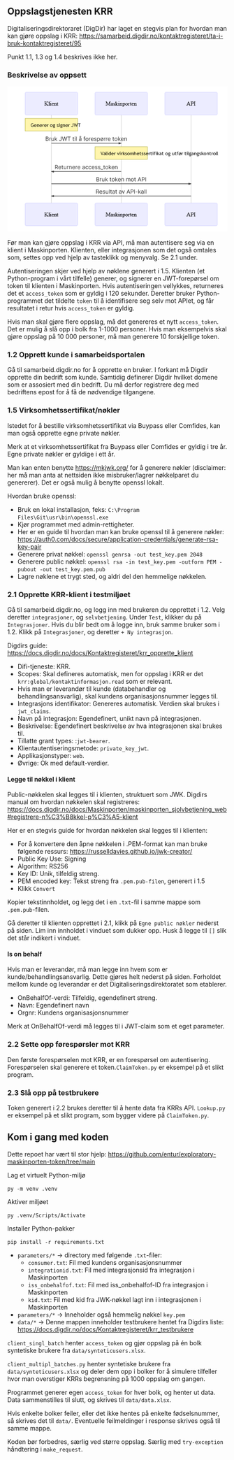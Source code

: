 

## Oppslagstjenesten KRR

Digitaliseringsdirektoraret (DigDir) har laget en stegvis plan for hvordan man kan gjøre oppslag i KRR: https://samarbeid.digdir.no/kontaktregisteret/ta-i-bruk-kontaktregisteret/95

Punkt 1.1, 1.3 og 1.4 beskrives ikke her. 

### Beskrivelse av oppsett

![Alt text](img/image.png)

Før man kan gjøre oppslag i KRR via API, må man autentisere seg via en klient i Maskinporten. Klienten, eller integrasjonen som det også omtales som, settes opp ved hjelp av tasteklikk og menyvalg. Se 2.1 under. 

Autentiseringen skjer ved hjelp av nøklene generert i 1.5. Klienten (et Python-program i vårt tilfelle)  generer, og signerer en JWT-forepørsel om token til klienten i Maskinporten. Hvis autentiseringen vellykkes, returneres det et `access_token` som er gyldig i 120 sekunder. Deretter bruker Python-programmet det tildelte `token` til å identifisere seg selv mot APIet, og får resultatet i retur hvis `access_token` er gyldig.

Hvis man skal gjøre flere oppslag, må det genereres et nytt `access_token`. Det er mulig å slå opp i bolk fra 1-1000 personer. Hvis man eksempelvis skal gjøre oppslag på 10 000 personer, må man generere 10 forskjellige token. 


### 1.2 Opprett kunde i samarbeidsportalen

Gå til samarbeid.digdir.no for å opprette en bruker. I forkant må Digdir opprette din bedrift som kunde. Samtidig definerer Digdir hvilket domene som er assosiert med din bedrift. Du må derfor registrere deg med bedriftens epost for å få de nødvendige tilgangene. 

### 1.5 Virksomhetssertifikat/nøkler

Istedet for å bestille virksomhetssertifikat via Buypass eller Comfides, kan man også opprette egne private nøkler.

Merk at et virksomhetssertifikat fra Buypass eller Comfides er gyldig i tre år. Egne private nøkler er gyldige i ett år. 

Man kan enten benytte https://mkjwk.org/ for å generere nøkler (disclaimer: her må man anta at nettsiden ikke misbruker/lagrer nøkkelparet du genererer). Det er også mulig å benytte openssl lokalt.

Hvordan bruke openssl:
- Bruk en lokal installasjon, feks: `C:\Program Files\Git\usr\bin\openssl.exe`  
- Kjør programmet med admin-rettigheter.  
- Her er en guide til hvordan man kan bruke openssl til å generere nøkler: https://auth0.com/docs/secure/application-credentials/generate-rsa-key-pair  
- Generere privat nøkkel: `openssl genrsa -out test_key.pem 2048`  
- Generere public nøkkel: `openssl rsa -in test_key.pem -outform PEM -pubout -out test_key.pem.pub`  
- Lagre nøklene et trygt sted, og aldri del den hemmelige nøkkelen.  

### 2.1 Opprette KRR-klient i testmiljøet

Gå til samarbeid.digdir.no, og logg inn med brukeren du opprettet i 1.2. Velg deretter `integrasjoner`, og `selvbetjening`. Under `Test`, klikker du på `Integrasjoner`. Hvis du blir bedt om å logge inn, bruk samme bruker som i 1.2. Klikk på `Integrasjoner`, og deretter `+ Ny integrasjon`.

Digdirs guide: https://docs.digdir.no/docs/Kontaktregisteret/krr_opprette_klient

- Difi-tjeneste: KRR.  
- Scopes: Skal defineres automatisk, men for oppslag i KRR er det `krr:global/kontaktinformasjon.read` som er relevant.  
- Hvis man er leverandør til kunde (databehandler og behandlingsansvarlig), skal kundens organisasjonsnummer legges til.  
- Integrasjons identifikator: Genereres automatisk. Verdien skal brukes i `jwt_claims`.  
- Navn på integrasjon: Egendefinert, unikt navn på integrasjonen.  
- Beskrivelse: Egendefinert beskrivelse av hva integrasjonen skal brukes til.  
- Tillatte grant types: :`jwt-bearer`.  
- Klientautentiseringsmetode: `private_key_jwt`.  
- Applikasjonstyper: `web`.  
- Øvrige: Ok med default-verdier.  

#### Legge til nøkkel i klient
Public-nøkkelen skal legges til i klienten, struktuert som JWK. Digdirs manual om hvordan nøkkelen skal registreres: https://docs.digdir.no/docs/Maskinporten/maskinporten_sjolvbetjening_web#registrere-n%C3%B8kkel-p%C3%A5-klient 

Her er en stegvis guide for hvordan nøkkelen skal legges til i klienten: 

- For å konvertere den åpne nøkkelen i .PEM-format kan man bruke følgende ressurs: https://russelldavies.github.io/jwk-creator/  
- Public Key Use: Signing  
- Algorithm: RS256  
- Key ID: Unik, tilfeldig streng.  
- PEM encoded key: Tekst streng fra `.pem.pub-filen`, generert i 1.5  
- Klikk `Convert`  

Kopier tekstinnholdet, og legg det i en `.txt`-fil i samme mappe som `.pem.pub`-filen. 

Gå deretter til klienten opprettet i 2.1, klikk på `Egne public nøkler` nederst på siden. Lim inn innholdet i vinduet som dukker opp. Husk å legge til `[]` slik det står indikert i vinduet. 

#### Is on behalf
Hvis man er leverandør, må man legge inn hvem som er kunde/behandlingsansvarlig. Dette gjøres helt nederst på siden. Forholdet mellom kunde og leverandør er det Digitaliseringsdirektoratet som etablerer.

- OnBehalfOf-verdi: Tilfeldig, egendefinert streng.  
- Navn: Egendefinert navn 
- Orgnr: Kundens organisasjonsnummer

Merk at OnBehalfOf-verdi må legges til i JWT-claim som et eget parameter. 

### 2.2 Sette opp førespørsler mot KRR

Den første forespørselen mot KRR, er en forespørsel om autentisering. Forespørselen skal generere et token.`ClaimToken.py` er eksempel på et slikt program. 

### 2.3 Slå opp på testbrukere

Token generert i 2.2 brukes deretter til å hente data fra KRRs API. `Lookup.py` er eksempel på et slikt program, som bygger videre på `ClaimToken.py`. 

## Kom i gang med koden

Dette repoet har vært til stor hjelp: https://github.com/entur/exploratory-maskinporten-token/tree/main 

Lag et virtuelt Python-miljø
```
py -m venv .venv
```

Aktiver miljøet
```
py .venv/Scripts/Activate
```

Installer Python-pakker
```
pip install -r requirements.txt
```

- `parameters/*` -> directory med følgende `.txt`-filer: 
    * `consumer.txt`: Fil med kundens organisasjonsnummer
    * `integrationid.txt`: Fil med integrasjonsid fra integrasjon i Maskinporten
    * `iss_onbehalfof.txt`: Fil med iss_onbehalfof-ID fra integrasjon i Maskinporten
    * `kid.txt`: Fil med kid fra JWK-nøkkel lagt inn i integrasjonen i Maskinporten
- `parameters/*` -> Inneholder også hemmelig nøkkel `key.pem`
- `data/*` -> Denne mappen inneholder testbrukere hentet fra Digdirs liste: https://docs.digdir.no/docs/Kontaktregisteret/krr_testbrukere

`client_singl_batch` henter `access_token` og gjør oppslag på én bolk syntetiske brukere fra `data/synteticusers.xlsx`. 

`client_multipl_batches.py` henter syntetiske brukere fra `data/synteticusers.xlsx` og deler dem opp i bolker for å simulere tilfeller hvor man overstiger KRRs begrensning på 1000 oppslag om gangen. 

Programmet generer egen `access_token` for hver bolk, og henter ut data. Data sammenstilles til slutt, og skrives til `data/data.xlsx`.

Hvis enkelte bolker feiler, eller det ikke hentes på enkelte fødselsnummer, så skrives det til `data/`. Eventuelle feilmeldinger i response skrives også til samme mappe. 

Koden bør forbedres, særlig ved større oppslag. Særlig med `try-exception` håndtering i `make_request`.